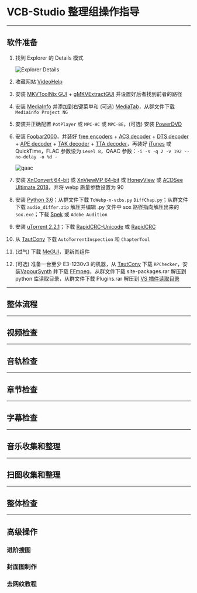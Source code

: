 # VCB-Studio 整理组操作指导

***

## 软件准备

1. 找到 Explorer 的 Details 模式

    ![Explorer Details](https://img.2222.moe/images/2018/07/31/explorer-details.png)

2. 收藏网站 [VideoHelp](https://www.videohelp.com/software)
3. 安装 [MKVToolNix GUI](https://www.videohelp.com/software/MKVToolNix) + [gMKVExtractGUI](https://www.videohelp.com/software/gMKVExtractGUI) 并设置好后者找到前者的路径
4. 安装 [MediaInfo](https://www.videohelp.com/software/MediaInfo) 并添加到右键菜单和 (可选) [MediaTab](https://www.videohelp.com/software/MediaTab)，从群文件下载 `Mediainfo Project NG`
5. 安装并正确配置 `PotPlayer` 或 `MPC-HC` 或 `MPC-BE`，(可选) 安装 [PowerDVD](http://hrtsea.com/3915.html)
6. 安装 [Foobar2000](http://www.foobar2000.org/download)，并装好 [free encoders](http://www.foobar2000.org/encoderpack) + [AC3 decoder](http://www.foobar2000.org/components/view/foo_ac3) + [DTS decoder](http://www.foobar2000.org/components/view/foo_input_dts) + [APE decoder](http://www.foobar2000.org/components/view/foo_input_monkey) + [TAK decoder](http://www.foobar2000.org/components/view/foo_input_tak) + [TTA decoder](http://www.foobar2000.org/components/view/foo_input_tta)，再装好 [iTunes](https://www.apple.com/itunes/download) 或 QuickTime，FLAC 参数设为 `Level 8`，QAAC 参数：`-i -s -q 2 -v 192 --no-delay -o %d -`

    ![qaac](https://img.2222.moe/images/2018/07/31/qaac.png)

7. 安装 [XnConvert 64-bit](https://www.xnview.com/en/xnconvert/) 或 [XnViewMP 64-bit](https://www.xnview.com/en/xnviewmp/) 或 [HoneyView](http://en.bandisoft.com/honeyview/) 或 [ACDSee Ultimate 2018](http://hrtsea.com/110.html)，并将 webp 质量参数设置为 90
8. 安装 [Python 3.6](https://www.python.org/downloads/release/python-366)；从群文件下载 `ToWebp-n-vcbs.py` `DiffChap.py`；从群文件下载 `audio_differ.zip` 解压并编辑 .py 文件中 sox 路径指向解压出来的 `sox.exe`；下载 [Spek](http://spek.cc/) 或 `Adobe Audition`
9. 安装 [uTorrent 2.2.1](http://www.oldversion.com/windows/utorrent-2-2-1-build-25302)；下载 [RapidCRC-Unicode](https://github.com/OV2/RapidCRC-Unicode/releases) 或 [RapidCRC](http://rapidcrc.sourceforge.net/download.html)
10. 从 [TautCony](https://tautcony.xyz/tcupdate.html) 下载 `AutoTorrentInspection` 和 `ChapterTool`
11. (过气) 下载 [MeGUI](https://www.videohelp.com/software/MeGUI)，更新其组件
12. (可选) 准备一台至少 E3-1230v3 的机器，从 [TautCony](https://tautcony.xyz/tcupdate.html) 下载 `RPChecker`，安装[VapourSynth](http://www.vapoursynth.com/) 并下载 [FFmpeg](https://www.videohelp.com/software/ffmpeg)，从群文件下载 site-packages.rar 解压到 python 库读取目录，从群文件下载 Plugins.rar 解压到 [VS 插件读取目录](http://www.vapoursynth.com/doc/autoloading.html)

***

## 整体流程

***

## 视频检查

***

## 音轨检查

***

## 章节检查

***

## 字幕检查

***

## 音乐收集和整理

***

## 扫图收集和整理

***

## 整体检查

***

## 高级操作

### 进阶搜图

### 封面图制作

### 去网纹教程

